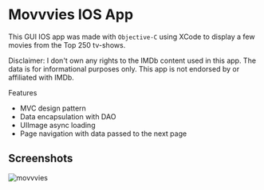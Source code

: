 # Movvvies IOS App

This GUI IOS app was made with `Objective-C` using XCode to display a few movies from the Top 250 tv-shows.

Disclaimer: I don't own any rights to the IMDb content used in this app. The data is for informational purposes only. This app is not endorsed by or affiliated with IMDb. 

Features
* MVC design pattern
* Data encapsulation with DAO
* UIImage async loading
* Page navigation with data passed to the next page

## Screenshots
![movvvies](https://github.com/panasheMuriro/movvvies/assets/87081585/d8744c74-e390-4c55-a555-17b952626672)


